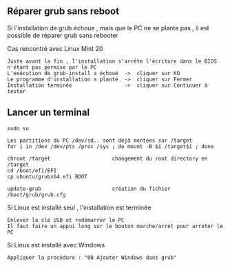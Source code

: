 ## Réparer grub sans reboot

Si l'installation de grub échoue , mais que le PC ne se plante pas , il est possible de réparer grub sans rebooter

Cas rencontré avec Linux Mint 20

	Juste avant la fin , l'installation s'arrête l'écriture dans le BIOS n'étant pas permise par le PC
	L'exécution de grub-install a échoué  ->  cliquer sur KO
	Le programme d'installation a planté  ->  cliquer sur Fermer 
	Installation terminée                 ->  cliquer sur Continuer à tester

## Lancer un terminal 

	sudo su

	Les partitions du PC /dev/sd.. sont déjà montées sur /target
	for i in /dev /dev/pts /proc /sys ; do mount -B $i /target$i ; done

	chroot /target                    changement du root directory en /target
	cd /boot/efi/EFI
	cp ubuntu/grubx64.efi BOOT

	update-grub                       création du fichier /boot/grub/grub.cfg

Si Linux est installé seul , l'installation est terminée

	Enlever la clé USB et redémarrer le PC
	Il faut faire un appui long sur le bouton marche/arret pour arreter le PC

Si Linux est installé avec Windows

	Appliquer la procédure : "08 Ajouter Windows dans grub"
